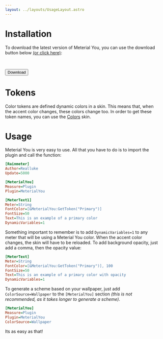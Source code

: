 ```yaml
---
layout: ../layouts/UsageLayout.astro
---
```

# Installation
To download the latest version of Meterial You, you can use the download button below [(or click here)](https://github.com/Reallukeisbest/meterial-you/releases):  
[<button style="margin-top: 45px;">Download</button>](https://github.com/Reallukeisbest/meterial-you/releases)

# Tokens
Color tokens are defined dynamic colors in a skin. This means that, when the accent color changes, these colors change too. In order to get these token names, you can use the [Colors](https://github.com/Reallukeisbest/meterial-you/blob/main/example-skins/Colors.ini) skin.  

# Usage
Meterial You is very easy to use. All that you have to do is to import the plugin and call the function:
```ini
[Rainmeter]
Author=Realluke
Update=5000

[MeterialYou]
Measure=Plugin
Plugin=MeterialYou

[MeterText1]
Meter=String
FontColor=[&MeterialYou:GetToken("Primary")]
FontSize=50
Text=This is an example of a primary color
DynamicVariables=1
```
Something important to remember is to add `DynamicVariables=1` to any meter that will be using a Meterial You color. 
When the accent color changes, the skin will have to be reloaded.
To add background opacity, just add a comma, then the opacity value:
```ini
[MeterText]
Meter=String
FontColor=[&MeterialYou:GetToken("Primary")], 100
FontSize=50
Text=This is an example of a primary color with opacity
DynamicVariables=1
```
To generate a scheme based on your wallpaper, just add `ColorSource=Wallpaper` to the `[MeterialYou]` section *(this is not recommended, as it takes longer to generate a scheme)*.
```ini
[MeterialYou]
Measure=Plugin
Plugin=MeterialYou
ColorSource=Wallpaper
```
Its as easy as that!
